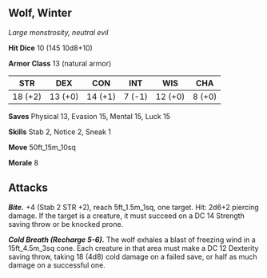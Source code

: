 ## Wolf, Winter

*Large monstrosity, neutral evil*

**Hit Dice** 10 (145 10d8+10)

**Armor Class** 13 (natural armor)

| STR     | DEX     | CON     | INT     | WIS     | CHA     |
|---------|---------|---------|---------|---------|---------|
| 18 (+2) | 13 (+0) | 14 (+1) |  7 (-1) | 12 (+0) |  8 (+0) |

**Saves** Physical 13, Evasion 15, Mental 15, Luck 15

**Skills** Stab 2, Notice 2, Sneak 1

**Move** 50ft_15m_10sq

**Morale** 8

## Attacks

***Bite.*** +4 (Stab 2 STR +2), reach 5ft_1.5m_1sq, one target. Hit: 2d6+2 piercing damage. If the target is a creature, it must succeed on a DC 14 Strength saving throw or be knocked prone.

***Cold Breath (Recharge 5-6).*** The wolf exhales a blast of freezing wind in a 15ft_4.5m_3sq cone. Each creature in that area must make a DC 12 Dexterity saving throw, taking 18 (4d8) cold damage on a failed save, or half as much damage on a successful one.

